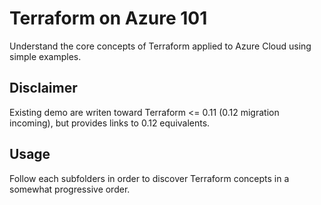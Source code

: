 # Terraform on Azure 101
Understand the core concepts of Terraform applied to Azure Cloud using simple examples.

## Disclaimer
Existing demo are writen toward Terraform <= 0.11 (0.12 migration incoming), but provides links to 0.12 equivalents.

## Usage
Follow each subfolders in order to discover Terraform concepts in a somewhat progressive order.
